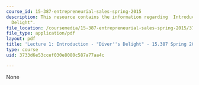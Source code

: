 ```yaml
---
course_id: 15-387-entrepreneurial-sales-spring-2015
description: This resource contains the information regarding  Introduction - "Diver's
  Delight".
file_location: /coursemedia/15-387-entrepreneurial-sales-spring-2015/3733d6e53ccef030e8080c587a77aa4c_MIT15_387S15_Lecture1.pdf
file_type: application/pdf
layout: pdf
title: 'Lecture 1: Introduction - "Diver''s Delight" - 15.387 Spring 2015'
type: course
uid: 3733d6e53ccef030e8080c587a77aa4c

---
```

None